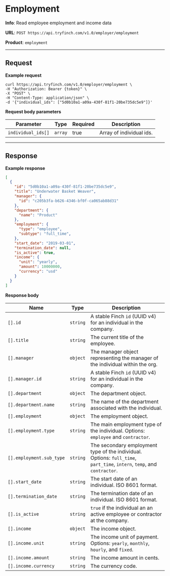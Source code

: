# Employment

**Info**: Read employee employment and income data

**URL**: `POST https://api.tryfinch.com/v1.0/employer/employment`

**Product**: `employment`

***

## Request

**Example request**

```shell
curl https://api.tryfinch.com/v1.0/employer/employment \
-H "Authorization: Bearer {token}" \
-X "POST" \
-H "Content-Type: application/json" \
-d '{"individual_ids": ["5d0b10a1-a09a-430f-81f1-20be735dc5e9"]}'
```

**Request body parameters**

Parameter | Type | Required | Description
----------|------|----------|-------------
`individual_ids[]` | `array` | true | Array of individual ids.

***

## Response

**Example response**

```json
[
  {
    "id": "5d0b10a1-a09a-430f-81f1-20be735dc5e9",
    "title": "Underwater Basket Weaver",
    "manager": {
      "id": "c205b3fa-b626-4346-bf0f-ca065ab88d31"
    },
    "department": {
      "name": "Product"
    },
    "employment": {
      "type": "employee",
      "subtype": "full_time",
    },
    "start_date": "2019-03-01",
    "termination_date": null,
    "is_active": true,
    "income": {
      "unit": "yearly",
      "amount": 10000000,
      "currency": "usd"
    }
  }
]
```

**Response body**

Name | Type | Description
-----|------|--------------
`[].id` | `string` | A stable Finch `id` (UUID v4) for an individual in the company.
`[].title` | `string` | The current title of the employee.
`[].manager` | `object` | The manager object representing the manager of the individual within the org.
`[].manager.id` | `string` |  A stable Finch `id` (UUID v4) for an individual in the company.
`[].department` | `object` | The department object.
`[].department.name` | `string` | The name of the department associated with the individual.
`[].employment` | `object` | The employment object.
`[].employment.type` | `string` | The main employment type of the individual. Options: `employee` and `contractor`.
`[].employment.sub_type` | `string` | The secondary employment type of the individual. Options: `full_time`, `part_time`, `intern`, `temp`, and `contractor`.
`[].start_date` | `string` | The start date of an individual. ISO 8601 format.
`[].termination_date` | `string` | The termination date of an individual. ISO 8601 format.
`[].is_active` | `string` | `true` if the individual an an active employee or contractor at the company.
`[].income` | `object` | The income object.
`[].income.unit` | `string` | The income unit of payment. Options: `yearly`, `monthly`, `hourly`, and `fixed`.
`[].income.amount` | `string` | The income amount in cents.
`[].income.currency` | `string` | The currency code.
